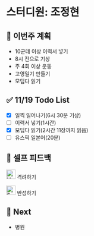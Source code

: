 # 스터디원: 조정현

## 🚀 이번주 계획

- 10군데 이상 이력서 넣기
- 8시 전으로 기상
- 주 4회 이상 운동
- 고영일기 만들기
- 모딥다 읽기

## ✅ 11/19 Todo List

- [x] 일찍 일어나기(6시 30분 기상)
- [ ] 이력서 넣기(1시간)
- [x] 모딥다 읽기(2시간 11장까지 읽음)
- [ ] 유스픽 일본어(20분)

## 🎉 셀프 피드백

<img src="https://raw.githubusercontent.com/Tarikul-Islam-Anik/Animated-Fluent-Emojis/master/Emojis/Smilies/Hugging%20Face.png" alt="Hugging Face" width="25" height="25"> 격려하기</img>

>

<img src="https://raw.githubusercontent.com/Tarikul-Islam-Anik/Animated-Fluent-Emojis/master/Emojis/Smilies/Face%20with%20Monocle.png" alt="Face with Monocle" width="25" height="25"> 반성하기</img>

>

## 🌱 Next

- 병원
